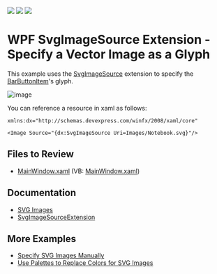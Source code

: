 <!-- default badges list -->
![](https://img.shields.io/endpoint?url=https://codecentral.devexpress.com/api/v1/VersionRange/128642536/22.2.2%2B)
[![](https://img.shields.io/badge/Open_in_DevExpress_Support_Center-FF7200?style=flat-square&logo=DevExpress&logoColor=white)](https://supportcenter.devexpress.com/ticket/details/T407507)
[![](https://img.shields.io/badge/📖_How_to_use_DevExpress_Examples-e9f6fc?style=flat-square)](https://docs.devexpress.com/GeneralInformation/403183)
<!-- default badges end -->

# WPF SvgImageSource Extension - Specify a Vector Image as a Glyph 

This example uses the [SvgImageSource](https://docs.devexpress.com/WPF/DevExpress.Xpf.Core.SvgImageSourceExtension) extension to specify the [BarButtonItem](https://docs.devexpress.com/WPF/DevExpress.Xpf.Bars.BarButtonItem)'s glyph.

![image](https://user-images.githubusercontent.com/65009440/221585879-619c64b1-3ef4-4676-8f8c-9dd5d3041006.png)

You can reference a resource in xaml as follows:

```xaml
xmlns:dx="http://schemas.devexpress.com/winfx/2008/xaml/core"

<Image Source="{dx:SvgImageSource Uri=Images/Notebook.svg}"/>
```

## Files to Review

* [MainWindow.xaml](./CS/DXSample/MainWindow.xaml) (VB: [MainWindow.xaml](./VB/DXSample/MainWindow.xaml))

## Documentation

* [SVG Images](https://docs.devexpress.com/WPF/120131/common-concepts/images/svg-images)
* [SvgImageSourceExtension](https://docs.devexpress.com/WPF/DevExpress.Xpf.Core.SvgImageSourceExtension)

## More Examples

* [Specify SVG Images Manually](https://github.com/DevExpress-Examples/how-to-specify-svg-images-manually-t612359)
* [Use Palettes to Replace Colors for SVG Images](https://github.com/DevExpress-Examples/how-to-replace-colors-for-svg-images-using-palettes-t615789)
